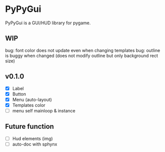 PyPyGui
=============

PyPyGui is a GUI/HUD library for pygame.

## WIP
bug: font color does not update even when changing templates
bug: outline is buggy when changed (does not modify outline but only background rect size)

## v0.1.0
- [x] Label  
- [x] Button
- [x] Menu (auto-layout)
- [x] Templates color
- [ ] menu self mainloop & instance

## Future function
- [ ] Hud elements (img)
- [ ] auto-doc with sphynx
